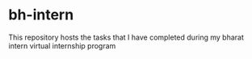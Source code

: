 # bh-intern
This repository hosts the tasks that I have completed during my bharat intern virtual internship program 
